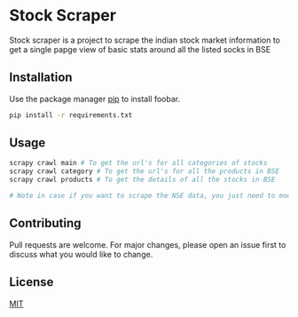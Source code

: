 # Stock Scraper

Stock scraper is a project to scrape the indian stock market information to get a  single papge view of basic stats around all the listed socks in BSE

## Installation

Use the package manager [pip](https://pip.pypa.io/en/stable/) to install foobar.

```bash
pip install -r requirements.txt
```

## Usage

```python
scrapy crawl main # To get the url's for all categories of stocks
scrapy crawl category # To get the url's for all the products in BSE
scrapy crawl products # To get the details of all the stocks in BSE

# Note in case if you want to scrape the NSE data, you just need to modify the URL in main_spider.py
```

## Contributing 
Pull requests are welcome. For major changes, please open an issue first to discuss what you would like to change.

## License
[MIT](https://choosealicense.com/licenses/mit/)